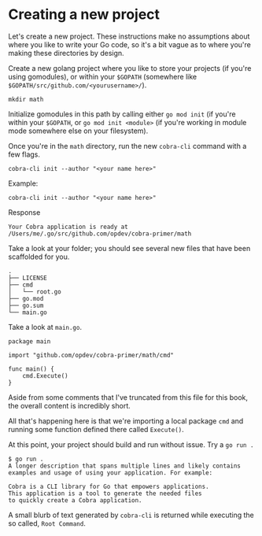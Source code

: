 # Creating a new project

Let's create a new project. These instructions make no assumptions about
where you like to write your Go code, so it's a bit vague as to where you're
making these directories by design.

Create a new golang project where you like to store your projects (if you're
using gomodules), or within your `$GOPATH` (somewhere like
`$GOPATH/src/github.com/<yourusername>/`). 

```
mkdir math
```

Initialize gomodules in this path by calling either `go mod init` (if you're
within your `$GOPATH`, or `go mod init <module>` (if you're working in module
mode somewhere else on your filesystem).

Once you're in the `math` directory, run the new `cobra-cli` command with a few
flags.

```
cobra-cli init --author "<your name here>"
```
Example:

```
cobra-cli init --author "<your name here>"
```
Response
``` 
Your Cobra application is ready at
/Users/me/.go/src/github.com/opdev/cobra-primer/math
```

Take a look at your folder; you should see several new files that have been
scaffolded for you.

```
.
├── LICENSE
├── cmd
│   └── root.go
├── go.mod
├── go.sum
└── main.go 
```

Take a look at `main.go`.

```
package main

import "github.com/opdev/cobra-primer/math/cmd"

func main() {
	cmd.Execute()
}

```

Aside from some comments that I've truncated from this file for this book, the
overall content is incredibly short. 

All that's happening here is that we're importing a local package `cmd` and
running some function defined there called `Execute()`. 

At this point, your project should build and run without issue. Try a `go run .` 

```
$ go run .
A longer description that spans multiple lines and likely contains
examples and usage of using your application. For example:

Cobra is a CLI library for Go that empowers applications.
This application is a tool to generate the needed files
to quickly create a Cobra application.
```

A small blurb of text generated by `cobra-cli` is returned while executing
the so called, `Root Command`.
